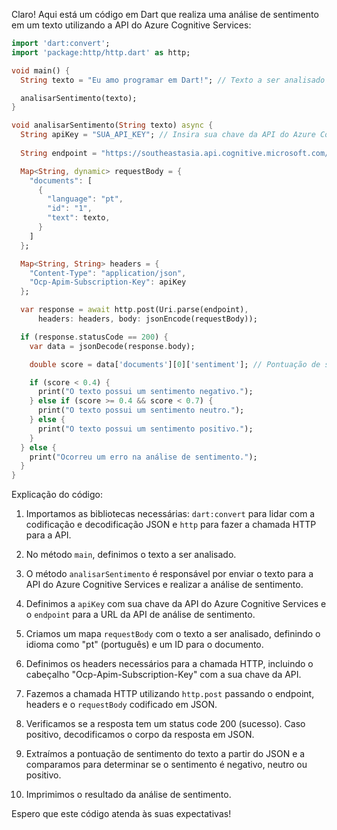 Claro! Aqui está um código em Dart que realiza uma análise de sentimento em um texto utilizando a API do Azure Cognitive Services:

```dart
import 'dart:convert';
import 'package:http/http.dart' as http;

void main() {
  String texto = "Eu amo programar em Dart!"; // Texto a ser analisado

  analisarSentimento(texto);
}

void analisarSentimento(String texto) async {
  String apiKey = "SUA_API_KEY"; // Insira sua chave da API do Azure Cognitive Services aqui
  
  String endpoint = "https://southeastasia.api.cognitive.microsoft.com/text/analytics/v3.0/sentiment";

  Map<String, dynamic> requestBody = {
    "documents": [
      {
        "language": "pt",
        "id": "1",
        "text": texto,
      }
    ]
  };

  Map<String, String> headers = {
    "Content-Type": "application/json",
    "Ocp-Apim-Subscription-Key": apiKey
  };

  var response = await http.post(Uri.parse(endpoint),
      headers: headers, body: jsonEncode(requestBody));

  if (response.statusCode == 200) {
    var data = jsonDecode(response.body);

    double score = data['documents'][0]['sentiment']; // Pontuação de sentimento do texto

    if (score < 0.4) {
      print("O texto possui um sentimento negativo.");
    } else if (score >= 0.4 && score < 0.7) {
      print("O texto possui um sentimento neutro.");
    } else {
      print("O texto possui um sentimento positivo.");
    }
  } else {
    print("Ocorreu um erro na análise de sentimento.");
  }
}
```

Explicação do código:

1. Importamos as bibliotecas necessárias: `dart:convert` para lidar com a codificação e decodificação JSON e `http` para fazer a chamada HTTP para a API.

2. No método `main`, definimos o texto a ser analisado.

3. O método `analisarSentimento` é responsável por enviar o texto para a API do Azure Cognitive Services e realizar a análise de sentimento.

4. Definimos a `apiKey` com sua chave da API do Azure Cognitive Services e o `endpoint` para a URL da API de análise de sentimento.

5. Criamos um mapa `requestBody` com o texto a ser analisado, definindo o idioma como "pt" (português) e um ID para o documento.

6. Definimos os headers necessários para a chamada HTTP, incluindo o cabeçalho "Ocp-Apim-Subscription-Key" com a sua chave da API.

7. Fazemos a chamada HTTP utilizando `http.post` passando o endpoint, headers e o `requestBody` codificado em JSON.

8. Verificamos se a resposta tem um status code 200 (sucesso). Caso positivo, decodificamos o corpo da resposta em JSON.

9. Extraímos a pontuação de sentimento do texto a partir do JSON e a comparamos para determinar se o sentimento é negativo, neutro ou positivo.

10. Imprimimos o resultado da análise de sentimento.

Espero que este código atenda às suas expectativas!